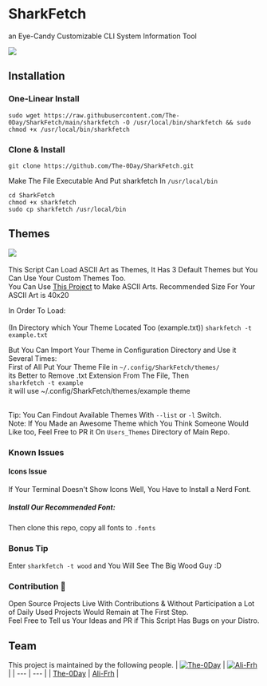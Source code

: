 # SharkFetch
  an Eye-Candy Customizable CLI System Information Tool 

![](Images/colorshark-debian.png)

## Installation
### One-Linear Install
```
sudo wget https://raw.githubusercontent.com/The-0Day/SharkFetch/main/sharkfetch -O /usr/local/bin/sharkfetch && sudo chmod +x /usr/local/bin/sharkfetch
```
### Clone & Install
```
git clone https://github.com/The-0Day/SharkFetch.git
```

Make The File Executable And Put sharkfetch In ```/usr/local/bin```
```
cd SharkFetch
chmod +x sharkfetch
sudo cp sharkfetch /usr/local/bin
```


## Themes
![](Images/greyshark-slackware.png )<br/><br/>
This Script Can Load ASCII Art as Themes, It Has 3 Default Themes but You Can Use Your Custom Themes Too.<br/>
You Can Use [This Project](https://github.com/TheZoraiz/ascii-image-converter) to Make ASCII Arts.
Recommended Size For Your ASCII Art is 40x20


In Order To Load:<br/>\
(In Directory which Your Theme Located Too (example.txt))
  ```sharkfetch -t example.txt```

But You Can Import Your Theme in Configuration Directory and Use it Several Times: <br/>
First of All Put Your Theme File in ```~/.config/SharkFetch/themes/```<br/>
its Better to Remove .txt Extension From The File, Then<br/>
  ```sharkfetch -t example```<br>
      it will use ~/.config/SharkFetch/themes/example theme

<br/>Tip: You Can Findout Available Themes With ```--list``` or ```-l``` Switch.<br/>
Note: If You Made an Awesome Theme which You Think Someone Would Like too, Feel Free to PR it On ```Users_Themes``` Directory of Main Repo.

### Known Issues
#### Icons Issue
If Your Terminal Doesn't Show Icons Well, You Have to Install a Nerd Font.<br/>
##### Install Our Recommended Font:
Then clone this repo, copy all fonts to ```.fonts```

### Bonus Tip
Enter ```sharkfetch -t wood``` and You Will See The Big Wood Guy :D

### Contribution :handshake:
Open Source Projects Live With Contributions & Without Participation a Lot of Daily Used Projects Would Remain at The First Step.<br/>
Feel Free to Tell us Your Ideas and PR if This Script Has Bugs on your Distro.



## Team
This project is maintained by the following people.
| [![The-0Day](https://github.com/The-0Day.png?size=100)](https://github.com/The-0Day) | [![Ali-Frh](https://github.com/Ali-Frh.png?size=100)](https://github.com/Ali-Frh)  |
| --- | --- |
| [The-0Day](https://github.com/The-0Day) | [Ali-Frh](https://github.com/Ali-Frh) |



